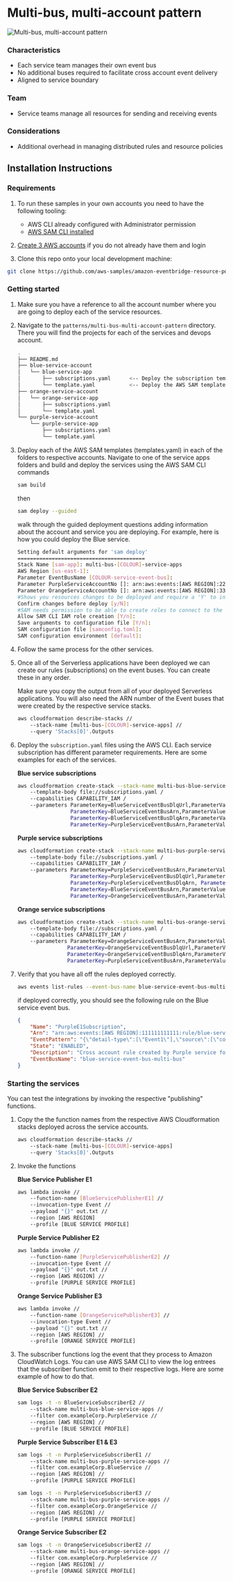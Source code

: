 # Multi-bus, multi-account pattern

![Multi-bus, multi-account pattern](../../docs/images/multi-bus-multi-account.png "Multi-bus, multi-account pattern")

### Characteristics

- Each service team manages their own event bus
- No additional buses required to facilitate cross account event delivery
- Aligned to service boundary

### Team

- Service teams manage all resources for sending and receiving events

### Considerations

- Additional overhead in managing distributed rules and resource policies

## Installation Instructions

### Requirements

1. To run these samples in your own accounts you need to have the following tooling:

    - AWS CLI already configured with Administrator permission
    - [AWS SAM CLI installed](https://docs.aws.amazon.com/serverless-application-model/latest/developerguide/serverless-sam-cli-install.html)

2. [Create 3 AWS accounts](https://portal.aws.amazon.com/gp/aws/developer/registration/index.html) if you do not already have them and login

3. Clone this repo onto your local development machine:

``` bash
git clone https://github.com/aws-samples/amazon-eventbridge-resource-policy-samples
```

### Getting started

1. Make sure you have a reference to all the account number where you are going to deploy each of the service resources.
1. Navigate to the `patterns/multi-bus-multi-account-pattern` directory. There you will find the projects for each of the services and devops account.

    ``` bash
    .
    ├── README.md
    ├── blue-service-account
    │   └── blue-service-app
    │       ├── subscriptions.yaml      <-- Deploy the subscription templates after all the SAM templates
    │       └── template.yaml           <-- Deploy the AWS SAM templates first
    ├── orange-service-account
    │   └── orange-service-app
    │       ├── subscriptions.yaml
    │       └── template.yaml
    └── purple-service-account
        └── purple-service-app
            ├── subscriptions.yaml
            └── template.yaml
    ```

1. Deploy each of the AWS SAM templates (templates.yaml) in each of the folders to respective accounts. Navigate to one of the service apps folders and build and deploy the services using the AWS SAM CLI commands

    ``` bash
    sam build
    ```

    then

    ``` bash
    sam deploy --guided
    ```

    walk through the guided deployment questions adding information about the account and service you are deploying. For example, here is how you could deploy the Blue service.

    ``` bash
    Setting default arguments for 'sam deploy'
    =========================================
    Stack Name [sam-app]: multi-bus-[COLOUR]-service-apps
    AWS Region [us-east-1]:
    Parameter EventBusName [COLOUR-service-event-bus]:
    Parameter PurpleServiceAccountNo []: arn:aws:events:[AWS REGION]:222222222222:event-bus/purple-service-event-bus-multi-bus
    Parameter OrangeServiceAccountNo []: arn:aws:events:[AWS REGION]:333333333333:event-bus/orange-service-event-bus-multi-bus
    #Shows you resources changes to be deployed and require a 'Y' to initiate deploy
    Confirm changes before deploy [y/N]:
    #SAM needs permission to be able to create roles to connect to the resources in your template
    Allow SAM CLI IAM role creation [Y/n]:
    Save arguments to configuration file [Y/n]:
    SAM configuration file [samconfig.toml]:
    SAM configuration environment [default]:
    ```

1. Follow the same process for the other services.

1. Once all of the Serverless applications have been deployed we can create our rules (subscriptions) on the event buses. You can create these in any order.

    Make sure you copy the output from all of your deployed Serverless applications. You will also need the ARN number of the Event buses that were created by the respective service stacks.

    ``` bash
    aws cloudformation describe-stacks //
        --stack-name [multi-bus-[COLOUR]-service-apps] //
        --query 'Stacks[0]'.Outputs
    ```

1. Deploy the `subscription.yaml` files using the AWS CLI. Each service subscription has different parameter requirements. Here are some examples for each of the services.

    **Blue service subscriptions**

    ``` bash
    aws cloudformation create-stack --stack-name multi-bus-blue-service-apps-subscriptions /
        --template-body file://subscriptions.yaml /
        --capabilities CAPABILITY_IAM /
        --parameters ParameterKey=BlueServiceEventBusDlqUrl,ParameterValue=https://sqs.[AWS REGION].amazonaws.com/111111111111/multi-bus-blue-service-apps-BlueServiceEventBusDlq-19RTU1Y6Y6QN3 
                     ParameterKey=BlueServiceEventBusArn,ParameterValue=arn:aws:events:[AWS REGION]:111111111111:event-bus/blue-service-event-bus-multi-bus 
                     ParameterKey=BlueServiceEventBusDlqArn,ParameterValue=arn:aws:sqs:[AWS REGION]:111111111111:multi-bus-blue-service-apps-BlueServiceEventBusDlq-19RTU1Y6Y6QN3 
                     ParameterKey=PurpleServiceEventBusArn,ParameterValue=arn:aws:events:[AWS REGION]:222222222222:event-bus/purple-service-event-bus-multi-bus
    ```

   **Purple service subscriptions**

    ``` bash
    aws cloudformation create-stack --stack-name multi-bus-purple-service-apps-subscriptions /
        --template-body file://subscriptions.yaml /
        --capabilities CAPABILITY_IAM /
        --parameters ParameterKey=PurpleServiceEventBusArn,ParameterValue=arn:aws:events:[AWS REGION]:222222222222:event-bus/purple-service-event-bus-multi-bus      
                     ParameterKey=PurpleServiceEventBusDlqUrl,ParameterValue=https://sqs.[AWS REGION].amazonaws.com/222222222222/multi-bus-purple-service-apps-PurpleServiceEventBusDlq-1BGYAG8PC3V4Q 
                     ParameterKey=PurpleServiceEventBusDlqArn, ParameterValue=arn:aws:sqs:[AWS REGION]:222222222222:multi-bus-purple-service-apps-PurpleServiceEventBusDlq-1BGYAG8PC3V4Q 
                     ParameterKey=BlueServiceEventBusArn,ParameterValue=arn:aws:events:[AWS REGION]:111111111111:event-bus/blue-service-event-bus-multi-bus 
                     ParameterKey=OrangeServiceEventBusArn,ParameterValue=arn:aws:events:[AWS REGION]:333333333333:event-bus/orange-service-event-bus-multi-bus
    ```

    **Orange service subscriptions**

    ``` bash
    aws cloudformation create-stack --stack-name multi-bus-orange-service-apps-subscriptions /
        --template-body file://subscriptions.yaml /
        --capabilities CAPABILITY_IAM /
        --parameters ParameterKey=OrangeServiceEventBusArn,ParameterValue=arn:aws:events:[AWS REGION]:333333333333:event-bus/orange-service-event-bus-multi-bus 
                    ParameterKey=OrangeServiceEventBusDlqUrl,ParameterValue=https://sqs.[AWS REGION].amazonaws.com/333333333333/multi-bus-orange-service-apps-OrangeServiceEventBusDlq-EGKF5KW7ZDI8 
                    ParameterKey=OrangeServiceEventBusDlqArn,ParameterValue=arn:aws:sqs:[AWS REGION]:333333333333:multi-bus-orange-service-apps-OrangeServiceEventBusDlq-EGKF5KW7ZDI8 
                    ParameterKey=PurpleServiceEventBusArn,ParameterValue=arn:aws:events:[AWS REGION]:222222222222:event-bus/purple-service-event-bus-multi-bus
    ```

1. Verify that you have all off the rules deployed correctly.

    ```bash
    aws events list-rules --event-bus-name blue-service-event-bus-multi-bus
    ```

    if deployed correctly, you should see the following rule on the Blue service event bus.

    ```json
    {
        "Name": "PurpleE1Subscription",
        "Arn": "arn:aws:events:[AWS REGION]:111111111111:rule/blue-service-event-bus-multi-bus/PurpleE1Subscription",
        "EventPattern": "{\"detail-type\":[\"Event1\"],\"source\":[\"com.exampleCorp.BlueService\"]}",
        "State": "ENABLED",
        "Description": "Cross account rule created by Purple service for event 1",
        "EventBusName": "blue-service-event-bus-multi-bus"
    }
    ```

### Starting the services

You can test the integrations by invoking the respective "publishing" functions. 

1. Copy the the function names from the respective AWS Cloudformation stacks deployed across the service accounts.

    ``` bash
    aws cloudformation describe-stacks //
        --stack-name [multi-bus-[COLOUR]-service-apps] 
        --query 'Stacks[0]'.Outputs
    ```

1. Invoke the functions

    **Blue Service Publisher E1**

    ```bash
    aws lambda invoke //
        --function-name [BlueServicePublisherE1] //
        --invocation-type Event //
        --payload "{}" out.txt //
        --region [AWS REGION]
        --profile [BLUE SERVICE PROFILE]
    ```

    **Purple Service Publisher E2**

    ```bash
    aws lambda invoke //
        --function-name [PurpleServicePublisherE2] //
        --invocation-type Event //
        --payload "{}" out.txt //
        --region [AWS REGION] //
        --profile [PURPLE SERVICE PROFILE]
    ```

    **Orange Service Publisher E3**

    ```bash
    aws lambda invoke //
        --function-name [OrangeServicePublisherE3] //
        --invocation-type Event //
        --payload "{}" out.txt //
        --region [AWS REGION] //
        --profile [ORANGE SERVICE PROFILE]
    ```

1. The subscriber functions log the event that they process to Amazon CloudWatch Logs. You can use AWS SAM CLI to view the log entrees that the subscriber function emit to their respective logs. Here are some example of how to do that.

    **Blue Service Subscriber E2**

    ```bash
    sam logs -t -n BlueServiceSubscriberE2 //
        --stack-name multi-bus-blue-service-apps //
        --filter com.exampleCorp.PurpleService //
        --region [AWS REGION] //
        --profile [BLUE SERVICE PROFILE]
    ```

    **Purple Service Subscriber E1 & E3**

    ```bash
    sam logs -t -n PurpleServiceSubscriberE1 //
        --stack-name multi-bus-purple-service-apps //
        --filter com.exampleCorp.BlueService //
        --region [AWS REGION] //
        --profile [PURPLE SERVICE PROFILE]
    ```

    ```bash
    sam logs -t -n PurpleServiceSubscriberE3 //
        --stack-name multi-bus-purple-service-apps //
        --filter com.exampleCorp.OrangeService //
        --region [AWS REGION] //
        --profile [PURPLE SERVICE PROFILE]
    ```

    **Orange Service Subscriber E2**

    ```bash
    sam logs -t -n OrangeServiceSubscriberE2 //
        --stack-name multi-bus-orange-service-apps //
        --filter com.exampleCorp.PurpleService //
        --region [AWS REGION] //
        --profile [ORANGE SERVICE PROFILE]
    ```
